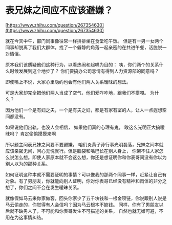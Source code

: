 # 表兄妹之间应不应该避嫌？

[https://www.zhihu.com/question/267354630](https://www.zhihu.com/question/267354630)

就在今天中午，部门同事像往常一样排排坐在食堂吃午饭。 但是有一男一女两个同事却脱离了我们大群体，找了一个僻静的角落一起亲密的在共进午餐，活脱脱一对情侣。 

原本我们该质疑他们这种行为，以看热闹和起哄为目的： 咦，你们两个的关系什么时候发展到这个地步了？ 你们要搞办公司恋情有得到人力资源部的同意吗？ 

即使嘴上不说，大家心里隐约也会有他们两人关系暧昧的想法。 

可是大家却完全把他们两人当成了空气，他们爱咋咋地，跟我们不搭嘎。 为什么？ 

因为他们一个是有妇之夫，一个是有夫之妇，都是有家有室的人，让人一点遐想空间都没有。 

如果说他们出轨，也没人会相信， 如果他们真的心理有鬼， 敢这么光明正大搞暧昧吗？ 肯定偷偷摸摸来啊

所以题主问表兄妹之间要不要避嫌， 咱们炎黄子孙行事光明磊落，兄妹之间本就应该亲密无间，问心无愧就行。但是脑袋和嘴巴长在别人身上， 你架不住人家怎么说怎么想。即使人家原本就不会这么想，你还是想证明你和你表哥间没有你以为别人以为的那种关系。 

如何证明这种本就不需要证明的事情？可以像我的那两个同事一样，赶紧让自己有对象。有了男朋友，你就能向别人证明，你对你表哥已经没有精神和肉体的非分之想了，你们之间不会在发生暧昧关系。 

就像假如马云来你家做客，回头你家少了五千块钱和一根金项链，你说跟别人说是马云偷走的，你觉得有人会信吗？因为马云根本不缺钱。 同样，你有了男朋友以后就不缺男人了，不可能和你表哥发生不可描述的关系， 自然也就无嫌可避，不用在为这事情纠结。